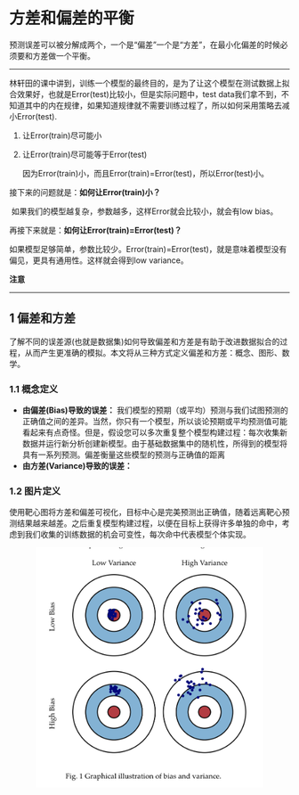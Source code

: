 # 方差和偏差的平衡

预测误差可以被分解成两个，一个是“偏差”一个是“方差”，在最小化偏差的时候必须要和方差做一个平衡。

------

林轩田的课中讲到，训练一个模型的最终目的，是为了让这个模型在测试数据上拟合效果好，也就是Error(test)比较小，但是实际问题中，test data我们拿不到，不知道其中的内在规律，如果知道规律就不需要训练过程了，所以如何采用策略去减小Error(test).

1. 让Error(train)尽可能小

2. 让Error(train)尽可能等于Error(test)

   因为Error(train)小，而且Error(train)=Error(test)，所以Error(test)小。

接下来的问题就是：**如何让Error(train)小？**

​    如果我们的模型越复杂，参数越多，这样Error就会比较小，就会有low bias。

再接下来就是：**如何让Error(train)=Error(test)？**

​    如果模型足够简单，参数比较少。Error(train)=Error(test)，就是意味着模型没有偏见，更具有通用性。这样就会得到low variance。

**注意**



------

## 1 偏差和方差

了解不同的误差源(也就是数据集)如何导致偏差和方差是有助于改进数据拟合的过程，从而产生更准确的模拟。本文将从三种方式定义偏差和方差：概念、图形、数学。

### 1.1 概念定义

- **由偏差(Bias)导致的误差：** 我们模型的预期（或平均）预测与我们试图预测的正确值之间的差异。当然，你只有一个模型，所以谈论预期或平均预测值可能看起来有点奇怪。但是，假设您可以多次重复整个模型构建过程：每次收集新数据并运行新分析创建新模型。由于基础数据集中的随机性，所得到的模型将具有一系列预测。偏差衡量这些模型的预测与正确值的距离
- **由方差(Variance)导致的误差：**



### 1.2 图片定义

使用靶心图将方差和偏差可视化，目标中心是完美预测出正确值，随着远离靶心预测结果越来越差。之后重复模型构建过程，以便在目标上获得许多单独的命中，考虑到我们收集的训练数据的机会可变性，每次命中代表模型个体实现。



<p align="center">
    <img src="../image/bias_and_variance.png" alt="sample" width="408" height="430.4">
</p>



[Bias and  Variance]: http://scott.fortmann-roe.com/docs/BiasVariance.html

